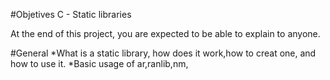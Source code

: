 #Objetives C - Static libraries

At the end of this project, you are expected to be able to explain to anyone.

#General
*What is a static library, how does it work,how to creat one, and how to use it.
*Basic usage of ar,ranlib,nm,